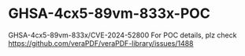 # GHSA-4cx5-89vm-833x-POC
GHSA-4cx5-89vm-833x/CVE-2024-52800
For POC details, plz check https://github.com/veraPDF/veraPDF-library/issues/1488

